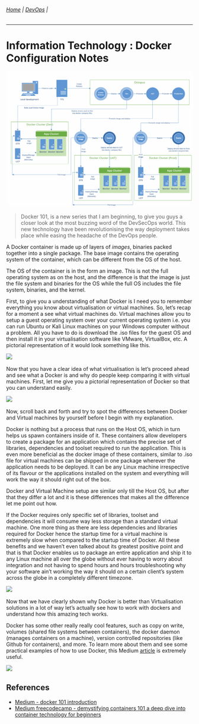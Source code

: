 

###### [Home](https://github.com/RyKaj/Documentation/blob/master/README.md) | [DevOps](https://github.com/RyKaj/Documentation/tree/master/DevOps/README.md) |
------------

# Information Technology : Docker Configuration Notes


<img src="./attachments/463513544.png" alt=""></kbd>



> Docker 101, is a new series that I am beginning, to give you guys a closer look at the most buzzing word of the DevSecOps world. This new technology have been revolutionising the way deployment takes place while easing the headache of the DevOps people.


A Docker container is made up of layers of _images_, binaries packed together into a single package. The base image contains the operating system of the container, which can be different from the OS of the host.

The OS of the container is in the form an image. This is not the full operating system as on the host, and the difference is that the image is just the file system and binaries for the OS while the full OS includes the file system, binaries, and the kernel.

First, to give you a understanding of what Docker is I need you to remember everything you know about virtualisation or virtual machines. So, let’s recap for a moment a see what virtual machines do. Virtual machines allow you to setup a guest operating system over your current operating system i.e. you can run Ubuntu or Kali Linux machines on your Windows computer without a problem. All you have to do is download the .iso files for the guest OS and then install it in your virtualisation software like VMware, VirtualBox, etc. A pictorial representation of it would look something like this.

<kbd>![](https://miro.medium.com/max/2526/1*U0HvIqjTr1xvfIusdjM_TA.png)</kbd>

Now that you have a clear idea of what virtualisation is let’s proceed ahead and see what a Docker is and why do people keep comparing it with virtual machines. First, let me give you a pictorial representation of Docker so that you can understand easily.

<kbd>![](https://miro.medium.com/max/2522/1*QwUgVGQNsNejKbSfkCTFgg.png)</kbd>

Now, scroll back and forth and try to spot the differences between Docker and Virtual machines by yourself before I begin with my explanation.

Docker is nothing but a process that runs on the Host OS, which in turn helps us spawn containers inside of it. These containers allow developers to create a package for an application which contains the precise set of libraries, dependencies and toolset required to run the application. This is even more beneficial as the docker image of these containers, similar to .iso file for virtual machines can be shipped in one package wherever the application needs to be deployed. It can be any Linux machine irrespective of its flavour or the applications installed on the system and everything will work the way it should right out of the box.

Docker and Virtual Machine setup are similar only till the Host OS, but after that they differ a lot and it is these differences that makes all the difference let me point out how.

If the Docker requires only specific set of libraries, toolset and dependencies it will consume way less storage than a standard virtual machine. One more thing as there are less dependencies and libraries required for Docker hence the startup time for a virtual machine is extremely slow when compared to the startup time of Docker. All these benefits and we haven’t even talked about its greatest positive point and that is that Docker enables us to package an entire application and ship it to any Linux machine all over the globe without ever having to worry about integration and not having to spend hours and hours troubleshooting why your software ain’t working the way it should on a certain client’s system across the globe in a completely different timezone.

<kbd>![](https://miro.medium.com/max/898/1*Y-bVQ7z1Ts2gFP7tpQyybg.png)</kbd>

Now that we have clearly shown why Docker is better than Virtualisation solutions in a lot of way let’s actually see how to work with dockers and understand how this amazing tech works.

Docker has some other really really cool features, such as copy on write, volumes (shared file systems between containers), the docker daemon (manages containers on a machine), version controlled repositories (like Github for containers), and more. To learn more about them and see some practical examples of how to use Docker, this Medium [article](https://medium.freecodecamp.org/a-beginner-friendly-introduction-to-containers-vms-and-docker-79a9e3e119b) is extremely useful.

<kbd>![](https://miro.medium.com/max/602/1*BO8iqCKHjeB6Fw9irS4oBw.png)</kbd>

  

## References

*   [Medium - docker 101 introduction](https://medium.com/dev-sec-ops/docker-101-introduction-4c7785b70ccc)
*   [Medium freecodecamp - demystifying containers 101 a deep dive into container technology for beginners](https://medium.com/free-code-camp/demystifying-containers-101-a-deep-dive-into-container-technology-for-beginners-d7b60d8511c1)


